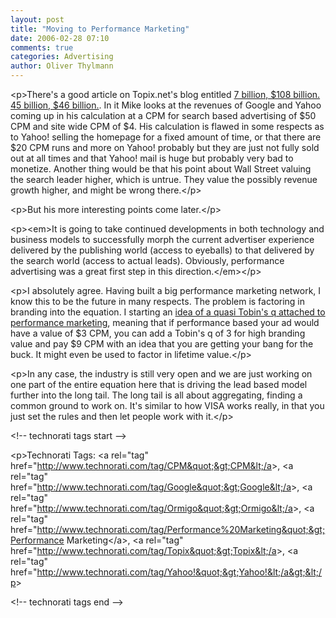 ```yaml
---
layout: post
title: "Moving to Performance Marketing"
date: 2006-02-28 07:10
comments: true
categories: Advertising
author: Oliver Thylmann
---
```










&lt;p&gt;There's a good article on Topix.net's blog entitled [7 billion, $108 billion.  45 billion, $46 billion.](http://blog.topix.net/archives/000097.html). In it Mike looks at the revenues of Google and Yahoo coming up in his calculation at a CPM for search based advertising of $50 CPM and site wide CPM of $4. His calculation is flawed in some respects as to Yahoo! selling the homepage for a fixed amount of time, or that there are $20 CPM runs and more on Yahoo! probably but they are just not fully sold out at all times and that Yahoo! mail is huge but probably very bad to monetize. Another thing would be that his point about Wall Street valuing the search leader higher, which is untrue. They value the possibly revenue growth higher, and might be wrong there.&lt;/p&gt;

&lt;p&gt;But his more interesting points come later.&lt;/p&gt;

&lt;p&gt;&lt;em&gt;It is going to take continued developments in both technology and business models to successfully morph the current advertiser experience delivered by the publishing world (access to eyeballs) to that delivered by the search world (access to actual leads).  Obviously, performance advertising was a great first step in this direction.&lt;/em&gt;&lt;/p&gt;

&lt;p&gt;I absolutely agree. Having built a big performance marketing network, I know this to be the future in many respects. The problem is factoring in branding into the equation. I starting an [idea of a quasi Tobin's q attached to performance marketing](http://blog.thylmann.net/2005/01/cpm_rss_and_the.html), meaning that if performance based your ad would have a value of $3 CPM, you can add a Tobin's q of 3 for high branding value and pay $9 CPM with an idea that you are getting your bang for the buck. It might even be used to factor in lifetime value.&lt;/p&gt;

&lt;p&gt;In any case, the industry is still very open and we are just working on one part of the entire equation here that is driving the lead based model further into the long tail. The long tail is all about aggregating, finding a common ground to work on. It's similar to how VISA works really, in that you just set the rules and then let people work with it.&lt;/p&gt;

&lt;!-- technorati tags start --&gt;

&lt;p&gt;Technorati Tags: &lt;a rel=&quot;tag&quot; href=&quot;http://www.technorati.com/tag/CPM&quot;&gt;CPM&lt;/a&gt;, &lt;a rel=&quot;tag&quot; href=&quot;http://www.technorati.com/tag/Google&quot;&gt;Google&lt;/a&gt;, &lt;a rel=&quot;tag&quot; href=&quot;http://www.technorati.com/tag/Ormigo&quot;&gt;Ormigo&lt;/a&gt;, &lt;a rel=&quot;tag&quot; href=&quot;http://www.technorati.com/tag/Performance%20Marketing&quot;&gt;Performance Marketing&lt;/a&gt;, &lt;a rel=&quot;tag&quot; href=&quot;http://www.technorati.com/tag/Topix&quot;&gt;Topix&lt;/a&gt;, &lt;a rel=&quot;tag&quot; href=&quot;http://www.technorati.com/tag/Yahoo!&quot;&gt;Yahoo!&lt;/a&gt;&lt;/p&gt;

&lt;!-- technorati tags end --&gt;




